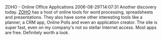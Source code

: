 ZOHO - Online Office Applications 
2006-08-29T14:07:31
Another discovery today. [ZOHO](http://zoho.com/) has a host of online tools for word processing, spreadsheets and presentations. They also have some other interesting tools like a planner, a CRM app, Online Polls and even an application creator. The site is super fast, even on my company's not so stellar Internet access. Most apps are free. Definitely worth a look. 
